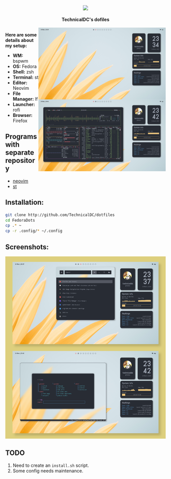 <div class="class" align="center">
	<image class="banner" src="res/banner.png" style="width:400px;height:auto;">
<br> <br>
<strong>TechnicalDC's dofiles</strong>
</div>
<br>
<img src="https://raw.githubusercontent.com/TechnicalDC/FedoraDots/main/res/main.png" alt="img" align="right" width="400px">

**Here are some details about my setup:**

* **WM:** bspwm
* **OS:** Fedora
* **Shell:** zsh
* **Terminal:** st
* **Editor:** Neovim
* **File Manager:** lf
* **Launcher:** rofi
* **Browser:** Firefox

## Programs with separate repository

- [neovim](https://github.com/TechnicalDC/NvConf)
- [st](https://github.com/TechnicalDC/st)

## Installation:

```bash
git clone http://github.com/TechnicalDC/dotfiles
cd FedoraDots
cp .* ~
cp -r .config/* ~/.config
```

## Screenshots:

![screenshots](https://github.com/TechnicalDC/FedoraDots/blob/main/res/main-1.png)

## TODO

1. Need to create an `install.sh` script.
2. Some config needs maintenance.
